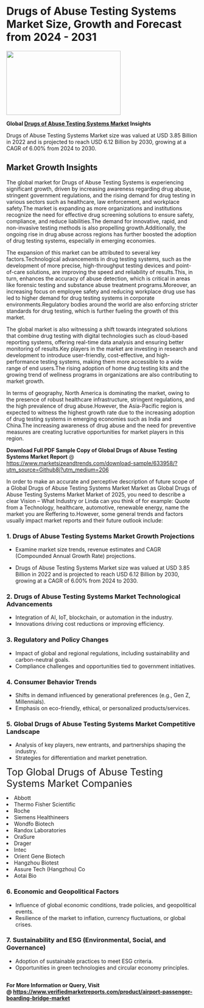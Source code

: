 <H1>Drugs of Abuse Testing Systems Market Size, Growth and Forecast from 2024 - 2031</H1><img class="aligncenter size-medium wp-image-584254" src="https://thirdeyenews.in/wp-content/uploads/2024/09/Global-Market-Research-300x168.jpeg" alt="" width="300" height="168" /><p><strong>Global&nbsp;<a href="https://www.marketsizeandtrends.com/download-sample/633958/?utm_source=Github8j?utm_medium=206">Drugs of Abuse Testing Systems Market</a> Insights</strong></p><p>Drugs of Abuse Testing Systems Market size was valued at USD 3.85 Billion in 2022 and is projected to reach USD 6.12 Billion by 2030, growing at a CAGR of 6.00% from 2024 to 2030.</p><p><h2>Market Growth Insights</h2> <p>The global market for Drugs of Abuse Testing Systems is experiencing significant growth, driven by increasing awareness regarding drug abuse, stringent government regulations, and the rising demand for drug testing in various sectors such as healthcare, law enforcement, and workplace safety.The market is expanding as more organizations and institutions recognize the need for effective drug screening solutions to ensure safety, compliance, and reduce liabilities.The demand for innovative, rapid, and non-invasive testing methods is also propelling growth.Additionally, the ongoing rise in drug abuse across regions has further boosted the adoption of drug testing systems, especially in emerging economies.</p> <p>The expansion of this market can be attributed to several key factors.Technological advancements in drug testing systems, such as the development of more precise, high-throughput testing devices and point-of-care solutions, are improving the speed and reliability of results.This, in turn, enhances the accuracy of abuse detection, which is critical in areas like forensic testing and substance abuse treatment programs.Moreover, an increasing focus on employee safety and reducing workplace drug use has led to higher demand for drug testing systems in corporate environments.Regulatory bodies around the world are also enforcing stricter standards for drug testing, which is further fueling the growth of this market.</p> <p>The global market is also witnessing a shift towards integrated solutions that combine drug testing with digital technologies such as cloud-based reporting systems, offering real-time data analysis and ensuring better monitoring of results.Key players in the market are investing in research and development to introduce user-friendly, cost-effective, and high-performance testing systems, making them more accessible to a wide range of end users.The rising adoption of home drug testing kits and the growing trend of wellness programs in organizations are also contributing to market growth.</p> <p>In terms of geography, North America is dominating the market, owing to the presence of robust healthcare infrastructure, stringent regulations, and the high prevalence of drug abuse.However, the Asia-Pacific region is expected to witness the highest growth rate due to the increasing adoption of drug testing systems in emerging economies such as India and China.The increasing awareness of drug abuse and the need for preventive measures are creating lucrative opportunities for market players in this region.</p> <p><span class=""><strong>Download Full PDF Sample Copy of Global Drugs of Abuse Testing Systems Market Report</strong> @ <a href="https://www.marketsizeandtrends.com/download-sample/633958/?utm_source=Github8j?utm_medium=206" target="_blank">https://www.marketsizeandtrends.com/download-sample/633958/?utm_source=Github8j?utm_medium=206</a></span></p><p>In order to make an accurate and perceptive description of future scope of a Global&nbsp;Drugs of Abuse Testing Systems Market Market as Global&nbsp;Drugs of Abuse Testing Systems Market Market of 2025, you need to describe a clear Vision &ndash; What Industry or Linda can you think of for example: Quote from a Technology, healthcare, automotive, renewable energy, name the market you are Reffering to.However, some general trends and factors usually impact market reports and their future outlook include:</p><h3>1.&nbsp;<strong>Drugs of Abuse Testing Systems Market Growth Projections</strong></h3><ul><li>Examine market size trends, revenue estimates and CAGR (Compounded Annual Growth Rate) projections.</li><li><p>Drugs of Abuse Testing Systems Market size was valued at USD 3.85 Billion in 2022 and is projected to reach USD 6.12 Billion by 2030, growing at a CAGR of 6.00% from 2024 to 2030.</p></li></ul><h3>2.&nbsp;<strong>Drugs of Abuse Testing Systems Market Technological Advancements</strong></h3><ul><li>Integration of AI, IoT, blockchain, or automation in the industry.</li><li>Innovations driving cost reductions or improving efficiency.</li></ul><h3>3.&nbsp;<strong>Regulatory and Policy Changes</strong></h3><ul><li>Impact of global and regional regulations, including sustainability and carbon-neutral goals.</li><li>Compliance challenges and opportunities tied to government initiatives.</li></ul><h3>4.&nbsp;<strong>Consumer Behavior Trends</strong></h3><ul><li>Shifts in demand influenced by generational preferences (e.g., Gen Z, Millennials).</li><li>Emphasis on eco-friendly, ethical, or personalized products/services.</li></ul><h3>5.&nbsp;<strong>Global Drugs of Abuse Testing Systems Market Competitive Landscape</strong></h3><ul><li>Analysis of key players, new entrants, and partnerships shaping the industry.</li><li>Strategies for differentiation and market penetration.</li></ul><p data-pm-slice="1 1 []"><span style="color: inherit; font-family: inherit; font-size: 25px;">Top Global Drugs of Abuse Testing Systems Market Companies</span></p><div class="" data-test-id=""><p><li>Abbott</li><li> Thermo Fisher Scientific</li><li> Roche</li><li> Siemens Healthineers</li><li> Wondfo Biotech</li><li> Randox Laboratories</li><li> OraSure</li><li> Drager</li><li> Intec</li><li> Orient Gene Biotech</li><li> Hangzhou Biotest</li><li> Assure Tech (Hangzhou) Co</li><li> Aotai Bio</li></p></div><h3>6.&nbsp;<strong>Economic and Geopolitical Factors</strong></h3><ul><li>Influence of global economic conditions, trade policies, and geopolitical events.</li><li>Resilience of the market to inflation, currency fluctuations, or global crises.</li></ul><h3>7.&nbsp;<strong>Sustainability and ESG (Environmental, Social, and Governance)</strong></h3><ul><li>Adoption of sustainable practices to meet ESG criteria.</li><li>Opportunities in green technologies and circular economy principles.</li></ul><h2><strong style="font-size: 14px;">For More Information or Query, Visit @&nbsp;</strong><a style="background-color: #ffffff; font-size: 14px;" href="https://www.marketsizeandtrends.com/report/drugs-of-abuse-testing-systems-market/" target="_blank">https://www.verifiedmarketreports.com/product/airport-passenger-boarding-bridge-market</a></h2>